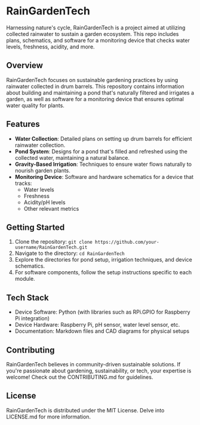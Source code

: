 # RainGardenTech
Harnessing nature's cycle, RainGardenTech is a project aimed at utilizing collected rainwater to sustain a garden ecosystem. This repo includes plans, schematics, and software for a monitoring device that checks water levels, freshness, acidity, and more.

## Overview
RainGardenTech focuses on sustainable gardening practices by using rainwater collected in drum barrels. This repository contains information about building and maintaining a pond that's naturally filtered and irrigates a garden, as well as software for a monitoring device that ensures optimal water quality for plants.

## Features
- **Water Collection**: Detailed plans on setting up drum barrels for efficient rainwater collection.
- **Pond System**: Designs for a pond that's filled and refreshed using the collected water, maintaining a natural balance.
- **Gravity-Based Irrigation**: Techniques to ensure water flows naturally to nourish garden plants.
- **Monitoring Device**: Software and hardware schematics for a device that tracks:
  - Water levels
  - Freshness
  - Acidity/pH levels
  - Other relevant metrics

## Getting Started
1. Clone the repository: `git clone https://github.com/your-username/RainGardenTech.git`
2. Navigate to the directory: `cd RainGardenTech`
3. Explore the directories for pond setup, irrigation techniques, and device schematics.
4. For software components, follow the setup instructions specific to each module.

## Tech Stack
- Device Software: Python (with libraries such as RPi.GPIO for Raspberry Pi integration)
- Device Hardware: Raspberry Pi, pH sensor, water level sensor, etc.
- Documentation: Markdown files and CAD diagrams for physical setups

## Contributing
RainGardenTech believes in community-driven sustainable solutions. If you're passionate about gardening, sustainability, or tech, your expertise is welcome! Check out the CONTRIBUTING.md for guidelines.

## License
RainGardenTech is distributed under the MIT License. Delve into LICENSE.md for more information.
